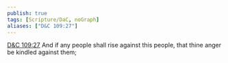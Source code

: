 ```yaml
---
publish: true
tags: [Scripture/DaC, noGraph]
aliases: ["D&C 109:27"]
---
```

[D&C 109:27](https://churchofjesuschrist.org/study/scriptures/dc-testament/dc/109?lang=eng&id=p27#p27) And if any people shall rise against this people, that thine anger be kindled against them;
